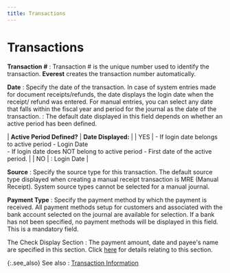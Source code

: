 ```yaml
---
title: Transactions
---
```


# Transactions


**Transaction #**
: Transaction # is the unique number used to identify  the transaction. **Everest** creates  the transaction number automatically.


**Date**
: Specify the date of the transaction. In case of  system entries made for document receipts/refunds, the date displays the  login date when the receipt/ refund was entered. For manual entries, you  can select any date that falls within the fiscal year and period for the  journal as the date of the transaction.
: The default date displayed in this field depends  on whether an active period has been defined.


| **Active Period Defined?** | **Date Displayed:** |
| YES | - If login date  belongs to active period - Login  Date<br/>- If login date  does NOT belong to active period - First date of the active period. |
| NO | : Login  Date |



**Source**
: Specify the source type for this transaction. The  default source type displayed when creating a manual receipt transaction  is MRE (Manual  Receipt). System source types cannot be selected for a manual journal.


**Payment Type**
: Specify the payment method by which the payment  is received. All payment methods setup for customers and associated with  the bank account selected on the journal are available for selection.  If a bank has not been specified, no payment methods will be displayed  in this field. This is a mandatory field.


The Check Display Section
: The payment amount, date and payee's name are specified  in this section. Click [here]({{site.acc_baseurl}}/misc/the_check_display_section_rpt_jrnl.html)  for details relating to this section.


{:.see_also}
See also
: [Transaction  Information]({{site.acc_baseurl}}/customer-receipts-and-refunds/receipt-jrnl-dtls/trans-dtls/transaction_information_receipt_jrnl.html)
